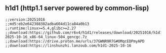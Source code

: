 ## h1d1 (http1.1 server powered by common-lisp)

```common-lisp
;;version:20251016
;;md5:eb2e642308382adba604d11ca84a0b13
;;runtime:linux>=5.4,glibc>=2.27
;;download:https://github.com/r6v4/h1d1/releases/download/20251016/h1d1-2025-10-16_x86-64_linux-504_gencgc.7z
;;download:https://drive.proton.me/urls/37GWNR9R7G#OMqcEDPmyAPD
;;download:https://linshunzhi.lanzoub.com/h1d1-2025-10-16

```
